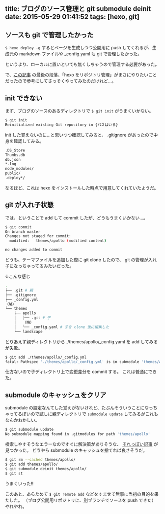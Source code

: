 title: ブログのソース管理と git submodule deinit
date: 2015-05-29 01:41:52
tags: [hexo, git]
---

## ソースも git で管理したかった

`$ hexo deploy -g` するとページを生成しつつ公開用に push してくれるが、生成元の markdown ファイルや _config.yaml も git で管理したかった。

というより、ローカルに置いといても無くしちゃうので管理する必要があった。

で、[この記事][a] の最後の段落、「hexo をリポジトリ管理」がまさにやりたいことだったので参考にしてさっそくやってみたのだけれど…。

## init できない

まず、ブログのソースのあるディレクトリで `$ git init` がうまくいかない。

``` bash
$ git init
Reinitialized existing Git repository in {パスはいる}
```

init した覚えないのに…と思いつつ確認してみると、 .gitignore があったので中身を確認してみる。

``` bash
.DS_Store
Thumbs.db
db.json
*.log
node_modules/
public/
.deploy*/
```

なるほど、これは hexo をインストールした時点で用意してくれていたようだ。

## git が入れ子状態

では、ということで add して commit したが、どうもうまくいかない…。

``` bash
$ git commit
On branch master
Changes not staged for commit:
  modified:   themes/apollo (modified content)

no changes added to commit
```

どうも、テーマファイルを追加した際に git clone したので、 git の管理が入れ子になっちゃってるみたいだった。

↓こんな感じ

``` bash
.
├── .git # 親
├── .gitignore
├── _config.yml
（略）
└── themes
    ├── apollo
    │   ├── .git # 子
    │   （略）
    │   └── _config.yaml # 子を clone 後に編集した
    └── landscape
```

とりあえず親ディレクトリから ./themes/apollo/_config.yaml を add してみるが失敗。

``` bash
$ git add ./themes/apollo/_config.yml
fatal: Pathspec './themes/apollo/_config.yml' is in submodule 'themes/apollo'
```

仕方ないので子ディレクトリ上で変更差分を commit する。
これは普通にできた。

## submodule のキャッシュをクリア

submodule の設定なんてした覚えがないけれど、たぶんそういうことになっちゃってるぽいので試しに親ディレクトリで `submodule update` してみるがこれもなんかおかしい。

``` bash
$ git submodule update
No submodule mapping found in .gitmodules for path 'themes/apollo'
```

検索しやすそうなエラーなのですぐに解決策がありそうな、 [それっぽい記事][b] が見つかった。
どうやら submodule のキャッシュを捨てれば良さそうだ。

``` bash
$ git rm --cached themes/apollo/
$ git add themes/apollo/
$ git submodule deinit themes/apollo/
$ git st
```

うまくいった!!

このあと、あらためて `$ git remote add` などをすませて無事に当初の目的を果たした。
（ブログ公開用リポジトリに、別ブランチでソースを push できた）
やれやれ。

[a]:http://harasou.github.io/2015/04/28/hexo-%E3%82%BB%E3%83%83%E3%83%88%E3%82%A2%E3%83%83%E3%83%97%E3%83%A1%E3%83%A2/ "hexo セットアップメモ"
[b]:http://qiita.com/AtsushiShimo/items/b26c4d2033eb220bb8f9 "Composer install したらgit submodule化してしまった"